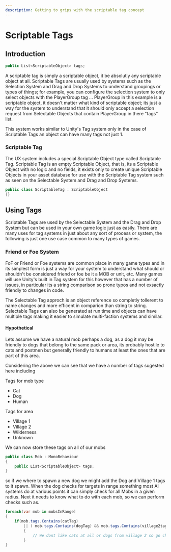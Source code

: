 ```yaml
---
description: Getting to grips with the scriptable tag concept
---
```


# Scriptable Tags

## Introduction

```csharp
public List<ScriptableObject> tags;
```

A scriptable tag is simply a scriptable object, it be absolutly any scriptable object at all. Scriptable Tags are usually used by systems such as the Selection System and Drag and Drop Systems to understand groupings or types of things; for example, you can configure the selection system to only select objects with the PlayerGroup tag ... PlayerGroup in this example is a scriptable object, it doesn't matter what kind of scriptable object; its just a way for the system to understand that it should only accept a selection request from Selectable Objects that contain PlayerGroup in there "tags" list.

This system works similar to Unity's Tag system only in the case of Scriptable Tags an object can have many tags not just 1.

### Scriptable Tag&#x20;

The UX system includes a special Scriptable Object type called Scriptable Tag. Scriptable Tag is an empty Scriptable Object, that is, its a Scriptable Object with no logic and no fields, it exists only to create unique Scriptable Objects in your asset database for use with the Scriptable Tag system such as seen on the Selectable System and Drag and Drop Systems.

```csharp
public class ScriptableTag : ScriptableObject
{}
```

## Using Tags

Scriptable Tags are used by the Selectable System and the Drag and Drop System but can be used in your own game logic just as easily. There are many uses for tag systems in just about any sort of process or system, the following is just one use case common to many types of games.

### Friend or Foe System

FoF or Friend or Foe systems are common place in many game types and in its simplest form is just a way for your system to understand what should or shouldn't be considered friend or foe be it a MOB or unit, etc. Many games will use Unity's built in Tag system for this however that has a number of issues, in particular its a string comparison so prone typos and not exsactly friendly to changes in code.

The Selectable Tag approch is an object reference so completly tollerent to name changes and more efficent in comparion than string to string. Selectable Tags can also be generated at run time and objects can have multiple tags making it easier to simulate multi-faction systems and similar.

#### Hypothetical

Lets assume we have a natural mob perhaps a dog, as a dog it may be friendly to dogs that belong to the same pack or area, its probably hostile to cats and postmen but generally friendly to humans at least the ones that are part of this area.

Considering the above we can see that we have a number of tags sugested here including

Tags for mob type

* Cat
* Dog
* Human

Tags for area

* Village 1
* Village 2
* Wilderness
* Unknown

We can now store these tags on all of our mobs

```csharp
public class Mob : MonoBehaviour
{
    public List<ScriptableObject> tags;
}
```

so if we where to spawn a new dog we might add the Dog and Village 1 tags to it spawn. When the dog checks for targets in range something most AI systems do at various points it can simply check for all Mobs in a given radius. Next it needs to know what to do with each mob, so we can perform checks such as.

```csharp
foreach(var mob in mobsInRange)
{
    if(mob.tags.Contains(catTag)
        || ( mob.tags.Contains(dogTag) && mob.tags.Contains(village2tag))
        {
            // We dont like cats at all or dogs from village 2 so go chase it
        }
}
```

